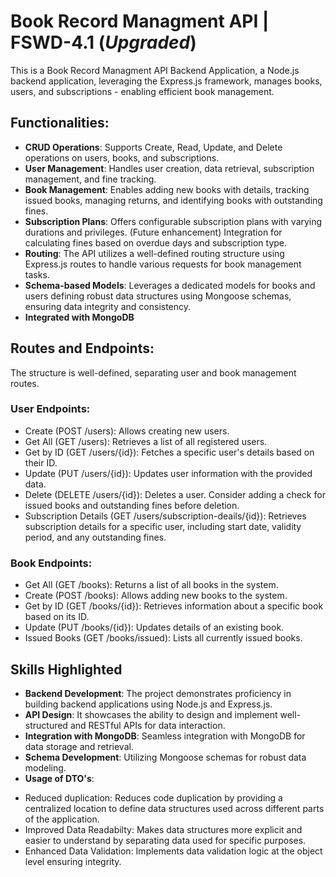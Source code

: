 # Book Record Managment API | FSWD-4.1 (*Upgraded*)
This is a Book Record Managment API Backend Application, a Node.js backend application, leveraging the Express.js framework, manages books, users, and subscriptions - enabling efficient book management.

## Functionalities:
- **CRUD Operations**: Supports Create, Read, Update, and Delete operations on users, books, and subscriptions.
- **User Management**: Handles user creation, data retrieval, subscription management, and fine tracking.
- **Book Management**: Enables adding new books with details, tracking issued books, managing returns, and identifying books with outstanding fines.
- **Subscription Plans**: Offers configurable subscription plans with varying durations and privileges. (Future enhancement) Integration for calculating fines based on overdue days and subscription type.
- **Routing**: The API utilizes a well-defined routing structure using Express.js routes to handle various requests for book management tasks.
- **Schema-based Models**: Leverages a dedicated models for books and users defining robust data structures using Mongoose schemas, ensuring data integrity and consistency.
- **Integrated with MongoDB**

## Routes and Endpoints:
The structure is well-defined, separating user and book management routes.

### User Endpoints:
- Create  (POST /users): Allows creating new users.  
- Get All (GET /users): Retrieves a list of all registered users.  
- Get by ID (GET /users/{id}): Fetches a specific user's details based on their ID.  
- Update (PUT /users/{id}): Updates user information with the provided data.  
- Delete (DELETE /users/{id}): Deletes a user. Consider adding a check for issued books and outstanding fines before deletion.  
- Subscription Details (GET /users/subscription-deails/{id}): Retrieves subscription details for a specific user, including start date, validity period, and any outstanding fines.  

### Book Endpoints:
- Get All (GET /books): Returns a list of all books in the system.
- Create (POST /books): Allows adding new books to the system.
- Get by ID (GET /books/{id}): Retrieves information about a specific book based on its ID.
- Update (PUT /books/{id}): Updates details of an existing book.
- Issued Books (GET /books/issued): Lists all currently issued books.

## Skills Highlighted
- **Backend Development**: The project demonstrates proficiency in building backend applications using Node.js and Express.js.
- **API Design**: It showcases the ability to design and implement well-structured and RESTful APIs for data interaction.
- **Integration with MongoDB**: Seamless integration with MongoDB for data storage and retrieval.
- **Schema Development**: Utilizing Mongoose schemas for robust data modeling.
- **Usage of DTO's**: 
 * Reduced duplication: Reduces code duplication by providing a centralized location to define data structures used across different parts of the application.
 * Improved Data Readabilty: Makes data structures more explicit and easier to understand by separating data used for specific purposes.
 * Enhanced Data Validation: Implements data validation logic at the object level ensuring integrity.

